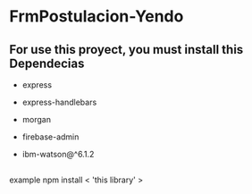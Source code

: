 # FrmPostulacion-Yendo
## For use this proyect, you must install this Dependecias

- express

- express-handlebars

- morgan

- firebase-admin

- ibm-watson@^6.1.2
##
example npm install < 'this library' >
